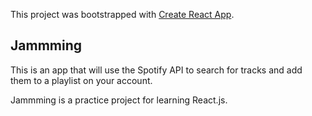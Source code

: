 This project was bootstrapped with [Create React App](https://github.com/facebookincubator/create-react-app).

## Jammming
This is an app that will use the Spotify API to search for tracks and add them to a playlist on your account.

Jammming is a practice project for learning React.js.
